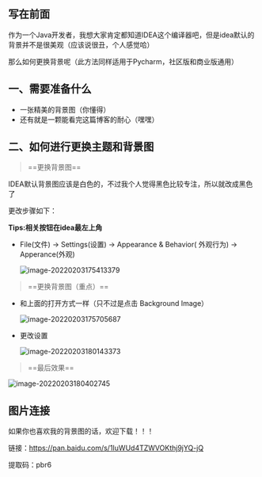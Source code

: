 ## 写在前面

作为一个Java开发者，我想大家肯定都知道IDEA这个编译器吧，但是idea默认的背景并不是很美观（应该说很丑，个人感觉哈）

那么如何更换背景呢（此方法同样适用于Pycharm，社区版和商业版通用）

## 一、需要准备什么

- 一张精美的背景图（你懂得）
- 还有就是一颗能看完这篇博客的耐心（嘿嘿）

## 二、如何进行更换主题和背景图

> ==更换背景图==

IDEA默认背景图应该是白色的，不过我个人觉得黑色比较专注，所以就改成黑色了

更改步骤如下：

**Tips:相关按钮在idea最左上角**

- File(文件)  -> Settings(设置) -> Appearance & Behavior( 外观行为) -> Apperance(外观)

   ![image-20220203175413379](https://fafa-blog-img.oss-cn-beijing.aliyuncs.com/images/img/20220203175430.png)

> ==更换背景图（重点）==

- 和上面的打开方式一样（只不过是点击 Background Image）

   ![image-20220203175705687](https://fafa-blog-img.oss-cn-beijing.aliyuncs.com/images/img/20220203175705.png)

   

- 更改设置

  

  ![image-20220203180143373](https://fafa-blog-img.oss-cn-beijing.aliyuncs.com/images/img/20220203180143.png)



> ==最后效果==

![image-20220203180402745](https://fafa-blog-img.oss-cn-beijing.aliyuncs.com/images/img/20220203180403.png)

## 图片连接

如果你也喜欢我的背景图的话，欢迎下载！！！

链接：https://pan.baidu.com/s/1IuWUd4TZWVOKthj9jYQ-jQ 

提取码：pbr6
